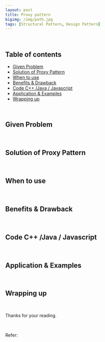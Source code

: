 ```yaml
---
layout: post
title: Proxy pattern
bigimg: /img/path.jpg
tags: [Structural Pattern, Design Pattern]
---
```


<br>

## Table of contents
- [Given Problem](#given-problem)
- [Solution of Proxy Pattern](#solution-of-proxy-pattern)
- [When to use](#when-to-use)
- [Benefits & Drawback](#benefits-&-drawback)
- [Code C++ /Java / Javascript](#code-c++-java-javascript)
- [Application & Examples](#application-&-examples)
- [Wrapping up](#wrapping-up)


<br>

## Given Problem 






<br>

## Solution of Proxy Pattern






<br>

## When to use






<br>

## Benefits & Drawback






<br>

## Code C++ /Java / Javascript






<br>

## Application & Examples






<br>

## Wrapping up





<br>

Thanks for your reading.

<br>

Refer: 

